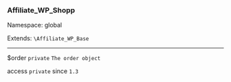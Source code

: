 ### Affiliate_WP_Shopp

Namespace: global

Extends: `\Affiliate_WP_Base`

----


$order
`private` `The order object` 


access
`private` 
since
`1.3` 